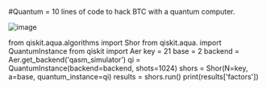 #Quantum = 
10 lines of code to hack BTC with a quantum computer.

![image](https://user-images.githubusercontent.com/51065039/209723930-4aa51a81-6ca8-42d1-92cb-21819683f163.png)

from qiskit.aqua.algorithms import Shor
from qiskit.aqua. import QuantumInstance
from qiskit import Aer
key = 21
base = 2
backend = Aer.get_backend('qasm_simulator')
qi = QuantumInstance(backend=backend, shots=1024)
shors = Shor(N=key, a=base, quantum_instance=qi)
results = shors.run()
print(results['factors'])
